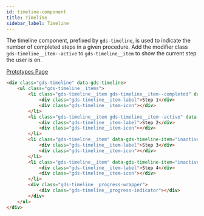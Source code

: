 ```yaml
---
id: timeline-component
title: Timeline
sidebar_label: Timeline
---
```


The timeline component, prefixed by `gds-timeline`, is used to indicate the number of completed steps in a given procedure. Add the modifier class `gds-timeline__item--active` to `gds-timeline__item` to show the current step the user is on.

<p style="margin-bottom: 0.8em">
    <a href="https://ds.gumgum.com/stable/index.html#gds-timeline" target="_blank">Prototypes Page</a>
</p>

```html
<div class="gds-timeline" data-gds-timeline>
    <ul class="gds-timeline__items">
        <li class="gds-timeline__item gds-timeline__item--completed" data-gds-timeline-item="completed">
            <div class="gds-timeline__item-label">Step 1</div>
            <div class="gds-timeline__item-icon"></div>
        </li>
        <li class="gds-timeline__item gds-timeline__item--active" data-gds-timeline-item="active">
            <div class="gds-timeline__item-label">Step 2</div>
            <div class="gds-timeline__item-icon"></div>
        </li>
        <li class="gds-timeline__item" data-gds-timeline-item="inactive">
            <div class="gds-timeline__item-label">Step 3</div>
            <div class="gds-timeline__item-icon"></div>
        </li>
        <li class="gds-timeline__item" data-gds-timeline-item="inactive">
            <div class="gds-timeline__item-label">Step 4</div>
            <div class="gds-timeline__item-icon"></div>
        </li>
        <div class="gds-timeline__progress-wrapper">
            <div class="gds-timeline__progress-indicator"></div>
        </div>
    </ul>
</div>
```
